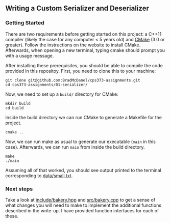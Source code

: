 ## Writing a Custom Serializer and Deserializer

### Getting Started
There are two requirements before getting started on this project: a C++11 compiler (likely the case for any computer < 5 years old) and [CMake](https://cmake.org/download/) (3.0 or greater). Follow the instructions on the website to install CMake. Afterwards, when opening a new terminal, typing cmake should prompt you with a usage message.

After installing these prerequisites, you should be able to compile the code provided in this repositoy. First, you need to clone this to your machine:

```
git clone git@github.com:BradMcDanel/cps373-assignments.git
cd cps373-assignments/01-serializer/
```

Now, we need to set up a `build/` directory for CMake:

```
mkdir build
cd build
```

Inside the build directory we can run CMake to generate a Makefile for the project.
```
cmake ..
```

Now, we can run make as usual to generate our executable (`main` in this case). Afterwards, we can run `main` from inside the build directory.
```
make
./main
```

Assuming all of that worked, you should see output printed to the terminal corresponding to [data/small.txt](https://github.com/BradMcDanel/cps373-assignments/blob/main/01-serializer/data/small.txt).

### Next steps
Take a look at [include/bakery.hpp](https://github.com/BradMcDanel/cps373-assignments/blob/main/01-serializer/include/bakery.hpp) and [src/bakery.cpp](https://github.com/BradMcDanel/cps373-assignments/blob/main/01-serializer/src/bakery.cpp) to get a sense of what changes you will need to make to implement the additional functions described in the write-up. I have provided function interfaces for each of these.
